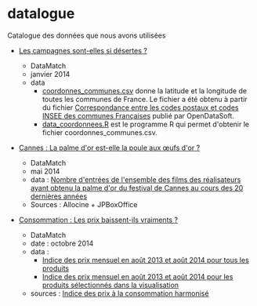 datalogue
=========

Catalogue des données que nous avons utilisées

* [Les campagnes sont-elles si désertes ?](http://www.parismatch.com/Actu/Societe/Datamatch-Les-campagnes-sont-elles-si-desertes-545849)
	* DataMatch
	* janvier 2014 	
	* data
		* [coordonnes_communes.csv](communes/coordonnes_communes.csv) donne la latitude et la longitude de toutes les communes de France. Le fichier a été obtenu à partir du fichier [ Correspondance entre les codes postaux et codes INSEE des communes Françaises](https://www.data.gouv.fr/fr/dataset/correspondance-entre-les-codes-postaux-et-codes-insee-des-communes-francaises) publié par OpenDataSoft.
		* [data_coordonnees.R](communes/data_coordonnees.R) est le programme R qui permet d'obtenir le fichier coordonnes_communes.csv.

* [Cannes : La palme d'or est-elle la poule aux œufs d'or ?](http://www.parismatch.com/Actu/Economie/Datamatch-Cannes-La-palme-d-or-est-elle-la-poule-aux-oeufs-d-or-564797)
	* DataMatch
	* mai 2014
	* data : [Nombre d'entrées de l'ensemble des films des réalisateurs ayant obtenu la palme d'or du festival de Cannes au cours des 20 dernières années](cannes/filmographies.csv)
	* Sources : Allocine + JPBoxOffice

* [Consommation : Les prix baissent-ils vraiments ?](http://www.parismatch.com/Actu/Economie/Inflation-deflation-les-prix-baissent-ils-vraiment-604292)
	* DataMatch 	
	* date : octobre 2014
	* data : 
		* [Indice des prix mensuel en août 2013 et août 2014 pour tous les produits](deflation/alldata.csv) 
		* [Indice des prix mensuel en août 2013 et août 2014 pour les produits sélectionnés dans la visualisation](deflation/data.csv)
	* sources : [Indice des prix à la consommation harmonisé](http://www.bdm.insee.fr/bdm2/choixCriteres.action?codeGroupe=158)
		
			
